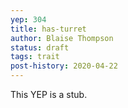 ```yaml
---
yep: 304
title: has-turret
author: Blaise Thompson
status: draft
tags: trait
post-history: 2020-04-22
---
```


This YEP is a stub.
